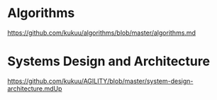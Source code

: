 # Algorithms

https://github.com/kukuu/algorithms/blob/master/algorithms.md

# Systems Design and Architecture

https://github.com/kukuu/AGILITY/blob/master/system-design-architecture.mdUp
